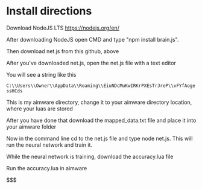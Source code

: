 # Install directions

Download NodeJS LTS https://nodejs.org/en/

After downloading NodeJS open CMD and type "npm install brain.js".

Then download net.js from this github, above

After you've downloaded net.js, open the net.js file with a text editor

You will see a string like this

`C:\\Users\\Owner\\AppData\\Roaming\\EiuNDcMuKwIRKrPXEsTrJreP\\vFYfAogessHCds`

This is my aimware directory, change it to your aimware directory location, where your luas are stored

After you have done that download the mapped_data.txt file and place it into your aimware folder

Now in the command line cd to the net.js file and type node net.js. This will run the neural network and train it.

While the neural network is training, download the accuracy.lua file

Run the accuracy.lua in aimware


$$$
